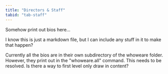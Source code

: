 ```yaml
---
title: "Directors & Staff"
tabid: "tab-staff"
---
```


Somehow print out bios here...

I know this is just a markdown file, but I can include any stuff in it to make that happen?

Currently all the bios are in their own subdirectory of the whoweare folder. However, they print out in the "whoweare.all" command. This needs to be resolved. Is there a way to first level only draw in content?


